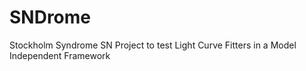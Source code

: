 # SNDrome
Stockholm Syndrome SN Project to test Light Curve Fitters in a Model Independent Framework
